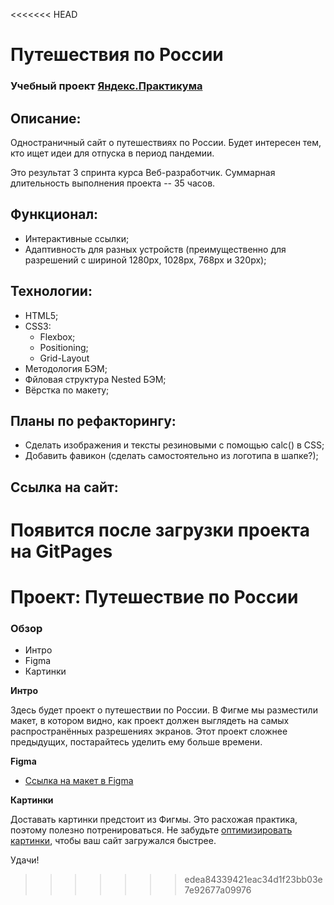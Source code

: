 <<<<<<< HEAD
# Путешествия по России
### Учебный проект [Яндекс.Практикума](https://practicum.yandex.ru/web/)

## Описание:
Одностраничный сайт о путешествиях по России. 
Будет интересен тем, кто ищет идеи для отпуска в период пандемии.

Это результат 3 спринта курса Веб-разработчик.
Суммарная длительность выполнения проекта -- 35 часов.

## Функционал:
- Интерактивные ссылки;
- Адаптивность для разных устройств (преимущественно для разрешений с шириной 1280px, 1028px, 768px и 320px);

## Технологии:
- HTML5;
- CSS3:
  - Flexbox;
  - Positioning;
  - Grid-Layout
- Методология БЭМ;
- Фйловая структура Nested БЭМ;
- Вёрстка по макету;

## Планы по рефакторингу:
- Сделать изображения и тексты резиновыми с помощью calc() в CSS;
- Добавить фавикон (сделать самостоятельно из логотипа в шапке?);

## Ссылка на сайт:
Появится после загрузки проекта на GitPages
=======
# Проект: Путешествие по России

### Обзор
* Интро
* Figma
* Картинки

**Интро**

Здесь будет проект о путешествии по России.
В Фигме мы разместили макет, в котором видно, как проект должен выглядеть на самых распространённых разрешениях экранов.
Этот проект сложнее предыдущих, постарайтесь уделить ему больше времени.

**Figma**

* [Ссылка на макет в Figma](https://www.figma.com/file/5S2WSbEFL6awjVWJ0NWL8Q/Sprint-3_-Russia-_-desktop-mobile?node-id=28503%3A0)

**Картинки**

Доставать картинки предстоит из Фигмы. Это расхожая практика, поэтому полезно потренироваться.
Не забудьте [оптимизировать картинки](https://tinypng.com/), чтобы ваш сайт загружался быстрее.

Удачи!
>>>>>>> edea84339421eac34d1f23bb03e7e92677a09976
